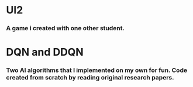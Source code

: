 # UI2
### A game i created with one other student.

# DQN and DDQN
### Two AI algorithms that I implemented on my own for fun. Code created from scratch by reading original research papers.
